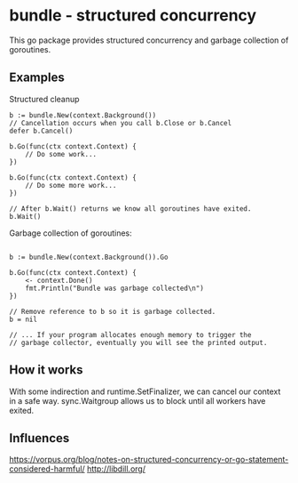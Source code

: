# bundle - structured concurrency

This go package provides structured concurrency and garbage collection of goroutines.

## Examples

Structured cleanup

```
b := bundle.New(context.Background())
// Cancellation occurs when you call b.Close or b.Cancel
defer b.Cancel()

b.Go(func(ctx context.Context) {
    // Do some work...
})

b.Go(func(ctx context.Context) {
    // Do some more work...
})

// After b.Wait() returns we know all goroutines have exited.
b.Wait()
```

Garbage collection of goroutines:

```

b := bundle.New(context.Background()).Go

b.Go(func(ctx context.Context) {
    <- context.Done()
    fmt.Println("Bundle was garbage collected\n")
})

// Remove reference to b so it is garbage collected.
b = nil

// ... If your program allocates enough memory to trigger the
// garbage collector, eventually you will see the printed output. 
```


## How it works

With some indirection and runtime.SetFinalizer, we can cancel our context in a safe way. sync.Waitgroup
allows us to block until all workers have exited.

## Influences


https://vorpus.org/blog/notes-on-structured-concurrency-or-go-statement-considered-harmful/
http://libdill.org/